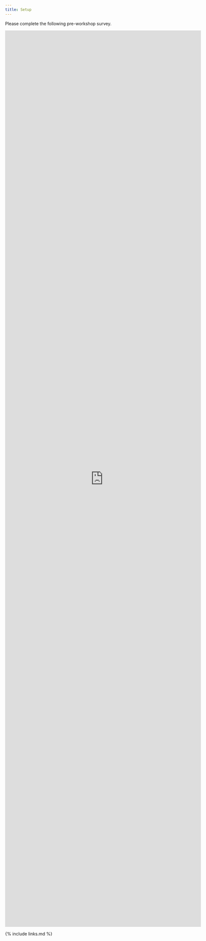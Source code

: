 ```yaml
---
title: Setup
---
```

Please complete the following pre-workshop survey.

<iframe src="https://docs.google.com/forms/d/e/1FAIpQLSdf8vLJ8nfJDvoxh8MDUfvpGWByYMG9n6l38Sk-49tB881Rkg/viewform?embedded=true" width="640" height="2931" frameborder="0" marginheight="0" marginwidth="0">Loading…</iframe>

<!-- {% include syllabus.html %} -->

[preSurvey]: https://forms.gle/djkoZpj4GeeQA7yQ6

{% include links.md %}
